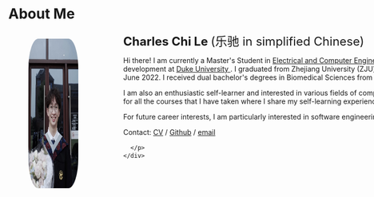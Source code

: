 # About Me
  <head>
    <meta charset="UTF-8">
    <meta http-equiv="X-UA-Compatible" content="IE=Edge">
    <title>about me</title>
    <style>
      .left {
      	border-radius: 10%;
        float: left;
        width: 180px;
        height: 300px;
      }
      .right {
        margin-left: 230px;
        width: 780px;
        height: 300px;
      }
      .photo {
        float: left;
        border-radius: 20%;
        width: 180px;
        height: 300px;
        background-color: white;
      }
      p.small {
        line-height: 200%;
      }
    </style>
  </head>




  <body>
    <div class="left">
    	<figure> 
        <img src="About/me001.jpg" class="photo">
    </figure>
    </div>
    <div class="right">
      <p><font size="5"><b>Charles Chi Le </b> (乐驰 in simplified Chinese)</font></p>
    	<p>
        Hi there! I am currently a Master's Student in <a href="https://ece.duke.edu/masters/degrees/meng">Electrical and Computer Engineering</a> with a concentration in software development at <a href="https://duke.edu/">Duke University </a>. I graduated from Zhejiang University (ZJU) and the University of Edinburgh (UoE) in June 2022. I received dual bachelor's degrees in Biomedical Sciences from both ZJU and UoE. 
      </p>
      <p>
        I am also an enthusiastic self-learner and interested in various fields of computer science. Here are my [course notes] for all the courses that I have taken where I share my self-learning experiences and resources. 
      </p>
      <p>
        For future career interests, I am particularly interested in software engineering and AI for science, especially Biology.
      </p>
      <p>
        Contact: <a href="230919cv.pdf">CV</a> / <a href="https://github.com/charleschile">Github</a> / <a href="mailto:charles.chi.le@outlook.com">email</a>
        


      </p>
    </div>
  </body>
